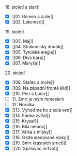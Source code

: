 18\. století a starší
- [x] [[01. Romeo a Julie]]
- [x] [[02. Lakomec]]

19\. století
- [x] [[03. Máj]]
- [x] [[04. Strakonický dudák]]
- [x] [[05. Tyrolské elegie]]
- [x] [[06. Divá bára]]
- [x] [[07. Maryša]]

20\. století
- [x] [[08. Stařec a moře]]
- [x] [[09. Na západní frontě klid]]
- [x] [[10. Petr a Lucie]]
- [ ] 11\. Smrt je mým řemeslem
- [ ] 12\. Horalka
- [x] [[13. Vyhoďme ho z kola ven]]
- [x] [[14. Farma zvířat]]
- [x] [[15. Krysař]]
- [x] [[16. Bílá nemoc]]
- [x] [[17. Válka s mloky]]
- [x] [[18. Ostře sledované vlaky]]
- [x] [[19. Smrt krásných srnců]]
- [x] [[20. Spalovač mrtvol]]